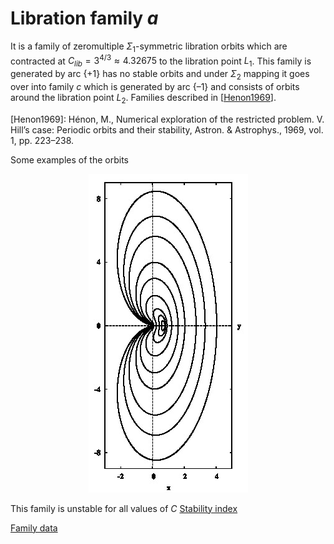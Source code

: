 # Libration family *a*

It is a family of zeromultiple $\Sigma_1$-symmetric libration orbits which are contracted at $С_{lib} = 3^{4/3} \approx 4.32675$ to the libration point $L_1$. This family is generated by arc $\{+1\}$ has no stable orbits and under $\Sigma_2$ mapping it goes over into family $с$ which is generated by arc $\{–1\}$ and consists of orbits around the libration point $L_2$. Families described in [[Henon1969](Henon1969)].

[Henon1969]: Hénon, M., Numerical exploration of the restricted problem. V. Hill’s case: Periodic orbits and their stability, Astron. & Astrophys., 1969, vol. 1, pp. 223–238. 


Some examples of the orbits 
<center>
<img src="./a_orbits.jpg">
</center>

This family is unstable for all values of $C$ [Stability index](./astab.pdf)


[Family data](./a.dat)

